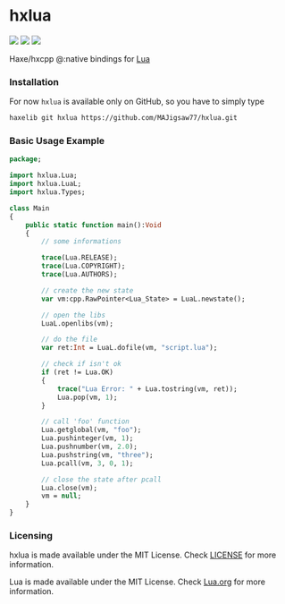 # hxlua

![](https://img.shields.io/github/repo-size/MAJigsaw77/hxlua) ![](https://badgen.net/github/open-issues/MAJigsaw77/hxlua) ![](https://badgen.net/badge/license/MIT/green)

Haxe/hxcpp @:native bindings for [Lua](http://www.lua.org/)

### Installation

For now `hxlua` is available only on GitHub, so you have to simply type

```bash
haxelib git hxlua https://github.com/MAJigsaw77/hxlua.git
```

### Basic Usage Example

```hx
package;

import hxlua.Lua;
import hxlua.LuaL;
import hxlua.Types;

class Main
{
	public static function main():Void
	{
		// some informations

		trace(Lua.RELEASE);
		trace(Lua.COPYRIGHT);
		trace(Lua.AUTHORS);

		// create the new state
		var vm:cpp.RawPointer<Lua_State> = LuaL.newstate();

		// open the libs
		LuaL.openlibs(vm);

		// do the file
		var ret:Int = LuaL.dofile(vm, "script.lua");

		// check if isn't ok
		if (ret != Lua.OK)
		{
			trace("Lua Error: " + Lua.tostring(vm, ret));
			Lua.pop(vm, 1);
		}

		// call 'foo' function
		Lua.getglobal(vm, "foo");
		Lua.pushinteger(vm, 1);
		Lua.pushnumber(vm, 2.0);
		Lua.pushstring(vm, "three");
		Lua.pcall(vm, 3, 0, 1);

		// close the state after pcall
		Lua.close(vm);
		vm = null;
	}
}
```

### Licensing

hxlua is made available under the MIT License. Check [LICENSE](./LICENSE) for more information.

Lua is made available under the MIT License. Check [Lua.org](https://www.lua.org/license.html) for more information.
